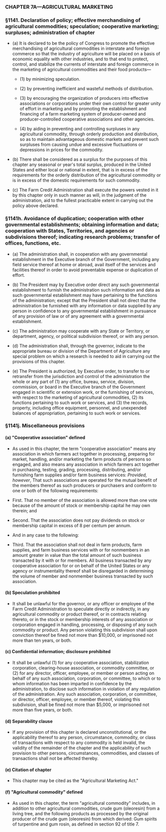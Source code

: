### **CHAPTER 7A—AGRICULTURAL MARKETING**

### §1141. Declaration of policy; effective merchandising of agricultural commodities; speculation; cooperative marketing; surpluses; administration of chapter
* (a) It is declared to be the policy of Congress to promote the effective merchandising of agricultural commodities in interstate and foreign commerce so that the industry of agriculture will be placed on a basis of economic equality with other industries, and to that end to protect, control, and stabilize the currents of interstate and foreign commerce in the marketing of agricultural commodities and their food products—

  * (1) by minimizing speculation.

  * (2) by preventing inefficient and wasteful methods of distribution.

  * (3) by encouraging the organization of producers into effective associations or corporations under their own control for greater unity of effort in marketing and by promoting the establishment and financing of a farm marketing system of producer-owned and producer-controlled cooperative associations and other agencies.

  * (4) by aiding in preventing and controlling surpluses in any agricultural commodity, through orderly production and distribution, so as to maintain advantageous domestic markets and prevent such surpluses from causing undue and excessive fluctuations or depressions in prices for the commodity.


* (b) There shall be considered as a surplus for the purposes of this chapter any seasonal or year's total surplus, produced in the United States and either local or national in extent, that is in excess of the requirements for the orderly distribution of the agricultural commodity or is in excess of the domestic requirements for such commodity.

* (c) The Farm Credit Administration shall execute the powers vested in it by this chapter only in such manner as will, in the judgment of the administration, aid to the fullest practicable extent in carrying out the policy above declared.

### §1141h. Avoidance of duplication; cooperation with other governmental establishments; obtaining information and data; cooperation with States, Territories, and agencies or subdivisions thereof; indicating research problems; transfer of offices, functions, etc.
* (a) The administration shall, in cooperation with any governmental establishment in the Executive branch of the Government, including any field service thereof at home or abroad, avail itself of the services and facilities thereof in order to avoid preventable expense or duplication of effort.

* (b) The President may by Executive order direct any such governmental establishment to furnish the administration such information and data as such governmental establishment may have pertaining to the functions of the administration; except that the President shall not direct that the administration be furnished with any information or data supplied by any person in confidence to any governmental establishment in pursuance of any provision of law or of any agreement with a governmental establishment.

* (c) The administration may cooperate with any State or Territory, or department, agency, or political subdivision thereof, or with any person.

* (d) The administration shall, through the governor, indicate to the appropriate bureau or division of the Department of Agriculture any special problem on which a research is needed to aid in carrying out the provisions of this chapter.

* (e) The President is authorized, by Executive order, to transfer to or retransfer from the jurisdiction and control of the administration the whole or any part of (1) any office, bureau, service, division, commission, or board in the Executive branch of the Government engaged in scientific or extension work, or the furnishing of services, with respect to the marketing of agricultural commodities, (2) its functions pertaining to such work or services, and (3) the records, property, including office equipment, personnel, and unexpended balances of appropriation, pertaining to such work or services.

### §1141j. Miscellaneous provisions
#### (a) "Cooperative association" defined
* As used in this chapter, the term "cooperative association" means any association in which farmers act together in processing, preparing for market, handling, and/or marketing the farm products of persons so engaged, and also means any association in which farmers act together in purchasing, testing, grading, processing, distributing, and/or furnishing farm supplies and/or farm business services: _Provided, however_, That such associations are operated for the mutual benefit of the members thereof as such producers or purchasers and conform to one or both of the following requirements:

* First. That no member of the association is allowed more than one vote because of the amount of stock or membership capital he may own therein; and

* Second. That the association does not pay dividends on stock or membership capital in excess of 8 per centum per annum.

* And in any case to the following:

* Third. That the association shall not deal in farm products, farm supplies, and farm business services with or for nonmembers in an amount greater in value than the total amount of such business transacted by it with or for members. All business transacted by any cooperative association for or on behalf of the United States or any agency or instrumentality thereof shall be disregarded in determining the volume of member and nonmember business transacted by such association.

#### (b) Speculation prohibited
* It shall be unlawful for the governor, or any officer or employee of the Farm Credit Administration to speculate directly or indirectly, in any agricultural commodity or product thereof, or in contracts relating thereto, or in the stock or membership interests of any association or corporation engaged in handling, processing, or disposing of any such commodity or product. Any person violating this subdivision shall upon conviction thereof be fined not more than $10,000, or imprisoned not more than ten years, or both.

#### (c) Confidential information; disclosure prohibited
* It shall be unlawful (1) for any cooperative association, stabilization corporation, clearing-house association, or commodity committee, or (2) for any director, officer, employee, or member or person acting on behalf of any such association, corporation, or committee, to which or to whom information has been imparted in confidence by the administration, to disclose such information in violation of any regulation of the administration. Any such association, corporation, or committee, or director, officer, employee, or member thereof, violating this subdivision, shall be fined not more than $5,000, or imprisoned not more than five years, or both.

#### (d) Separability clause
* If any provision of this chapter is declared unconstitutional, or the applicability thereof to any person, circumstance, commodity, or class of transactions with respect to any commodity is held invalid, the validity of the remainder of the chapter and the applicability of such provision to other persons, circumstances, commodities, and classes of transactions shall not be affected thereby.

#### (e) Citation of chapter
* This chapter may be cited as the "Agricultural Marketing Act."

#### (f) "Agricultural commodity" defined
* As used in this chapter, the term "agricultural commodity" includes, in addition to other agricultural commodities, crude gum (oleoresin) from a living tree, and the following products as processed by the original producer of the crude gum (oleoresin) from which derived: Gum spirits of turpentine and gum rosin, as defined in section 92 of title 7.